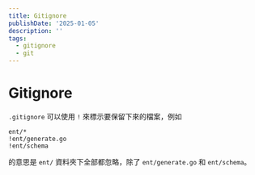 ```yaml
---
title: Gitignore
publishDate: '2025-01-05'
description: ''
tags:
  - gitignore
  - git
---
```


# Gitignore

`.gitignore` 可以使用 `!` 來標示要保留下來的檔案，例如

```gitignore
ent/*
!ent/generate.go
!ent/schema
```

的意思是 `ent/` 資料夾下全部都忽略，除了 `ent/generate.go` 和 `ent/schema`。
